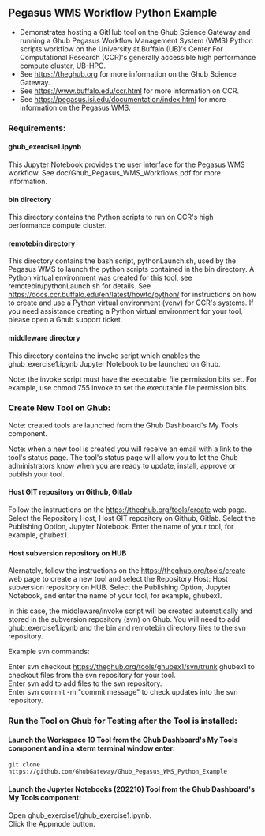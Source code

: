 ## Pegasus WMS Workflow Python Example

- Demonstrates hosting a GitHub tool on the Ghub Science Gateway and running a Ghub Pegasus Workflow Management System (WMS) Python scripts workflow on the University at Buffalo (UB)'s Center For Computational Research (CCR)'s generally accessible high performance compute cluster, UB-HPC.
- See https://theghub.org for more information on the Ghub Science Gateway.<br /> 
- See https://www.buffalo.edu/ccr.html for more information on CCR.<br />
- See https://pegasus.isi.edu/documentation/index.html for more information on the Pegasus WMS.<br /> 

### Requirements:

#### ghub_exercise1.ipynb

This Jupyter Notebook provides the user interface for the Pegasus WMS workflow. See doc/Ghub_Pegasus_WMS_Workflows.pdf for more information.

#### bin directory

This directory contains the Python scripts to run on CCR's high performance compute cluster.

#### remotebin directory

This directory contains the bash script, pythonLaunch.sh, used by the Pegasus WMS to launch the python scripts contained in the bin directory. A Python virtual environment was created for this tool, see remotebin/pythonLaunch.sh for details. See https://docs.ccr.buffalo.edu/en/latest/howto/python/ for instructions on how to create and use a Python virtual environment (venv) for CCR's systems. If you need assistance creating a Python virtual environment for your tool, please open a Ghub support ticket.

#### middleware directory

This directory contains the invoke script which enables the ghub_exercise1.ipynb Jupyter Notebook to be launched on Ghub.

Note: the invoke script must have the executable file permission bits set. For example, use chmod 755 invoke to set the executable file permission bits.

### Create New Tool on Ghub:

Note: created tools are launched from the Ghub Dashboard's My Tools component.

Note: when a new tool is created you will receive an email with a link to the tool's status page. The tool's status page will allow you to let the Ghub administrators know when you are ready to update, install, approve or publish your tool.

#### Host GIT repository on Github, Gitlab

Follow the instructions on the https://theghub.org/tools/create web page. Select the Repository Host, Host GIT repository on Github, Gitlab. Select the Publishing Option, Jupyter Notebook. Enter the name of your tool, for example, ghubex1.

#### Host subversion repository on HUB

Alernately, follow the instructions on the https://theghub.org/tools/create web page to create a new tool and select the Repository Host: Host subversion repository on HUB. Select the Publishing Option, Jupyter Notebook, and enter the name of your tool, for example, ghubex1.

In this case, the middleware/invoke script will be created automatically and stored in the subversion repository (svn) on Ghub. You will need to add ghub_exercise1.ipynb and the bin and remotebin directory files to the svn repository.

Example svn commands:

Enter svn checkout https://theghub.org/tools/ghubex1/svn/trunk ghubex1 to checkout files from the svn repository for your tool.<br />
Enter svn add <filename> to add files to the svn repository.<br />
Enter svn commit -m "commit message" to check updates into the svn repository.<br />

### Run the Tool on Ghub for Testing after the Tool is installed:

#### Launch the Workspace 10 Tool from the Ghub Dashboard's My Tools component and in a xterm terminal window enter:<br />

```
git clone https://github.com/GhubGateway/Ghub_Pegasus_WMS_Python_Example
```
#### Launch the Jupyter Notebooks (202210) Tool from the Ghub Dashboard's My Tools component:<br />

Open ghub_exercise1/ghub_exercise1.ipynb.<br />
Click the Appmode button.<br />

